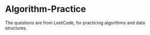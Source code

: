# Algorithm-Practice
The questions are from LeetCode, for practicing algorithms and data structures.
